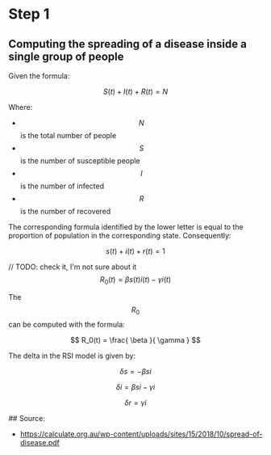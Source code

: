# Step 1
## Computing the spreading of a disease inside a single group of people
Given the formula:

$$ S(t)+I(t)+R(t)=N $$

Where:
- $$ N $$ is the total number of people
- $$ S $$ is the number of susceptible people
- $$ I $$ is the number of infected
- $$ R $$ is the number of recovered

The corresponding formula identified by the lower letter is equal to the proportion of population in the corresponding state. Consequently:

$$ s(t)+i(t)+r(t)=1 $$


// TODO: check it, I'm not sure about it
$$ R_0(t)=\beta s(t) i(t) - \gamma i(t) $$

The $$ R_0 $$ can be computed with the formula:

$$ R_0(t) = \frac{ \beta }{ \gamma } $$

The delta in the RSI model is given by:

$$ \delta s = - \beta s i $$

$$ \delta i = \beta s i - \gamma i $$

$$ \delta r = \gamma i $$

## Source:
- https://calculate.org.au/wp-content/uploads/sites/15/2018/10/spread-of-disease.pdf